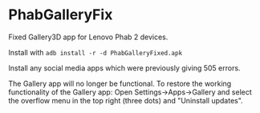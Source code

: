 # PhabGalleryFix
Fixed Gallery3D app for Lenovo Phab 2 devices.

Install with `adb install -r -d PhabGalleryFixed.apk`

Install any social media apps which were previously giving 505 errors.

The Gallery app will no longer be functional. To restore the working functionality of the Gallery app:
Open Settings->Apps->Gallery and select the overflow menu in the top right (three dots) and "Uninstall updates".
